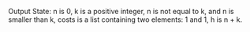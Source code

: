 Output State: n is 0, k is a positive integer, n is not equal to k, and n is smaller than k, costs is a list containing two elements: 1 and 1, h is n + k.
